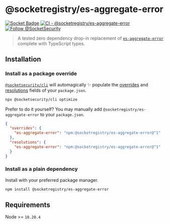 # @socketregistry/es-aggregate-error

[![Socket Badge](https://socket.dev/api/badge/npm/package/@socketregistry/es-aggregate-error)](https://socket.dev/npm/package/@socketregistry/es-aggregate-error)
[![CI - @socketregistry/es-aggregate-error](https://github.com/SocketDev/socket-registry-js/actions/workflows/test.yml/badge.svg)](https://github.com/SocketDev/socket-registry-js/actions/workflows/test.yml)
[![Follow @SocketSecurity](https://img.shields.io/twitter/follow/SocketSecurity?style=social)](https://twitter.com/SocketSecurity)

> A tested zero dependency drop-in replacement of
> [`es-aggregate-error`](https://www.npmjs.com/package/es-aggregate-error)
> complete with TypeScript types.

## Installation

### Install as a package override

[`@socketsecurity/cli`](https://www.npmjs.com/package/@socketsecurity/cli) will
automagically :sparkles: populate the
[overrides](https://docs.npmjs.com/cli/v9/configuring-npm/package-json#overrides)
and [resolutions](https://yarnpkg.com/configuration/manifest#resolutions) fields
of your `package.json`.

```sh
npx @socketsecurity/cli optimize
```

Prefer to do it yourself? You may manually add
`@socketregistry/es-aggregate-error` to your `package.json`.

```json
{
  "overrides": {
    "es-aggregate-error": "npm:@socketregistry/es-aggregate-error@^1"
  },
  "resolutions": {
    "es-aggregate-error": "npm:@socketregistry/es-aggregate-error@^1"
  }
}
```

### Install as a plain dependency

Install with your preferred package manager.

```sh
npm install @socketregistry/es-aggregate-error
```

## Requirements

Node >= `18.20.4`
